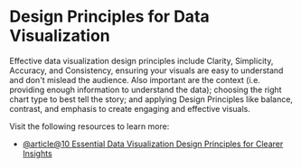 # Design Principles for Data Visualization

Effective data visualization design principles include Clarity, Simplicity, Accuracy, and Consistency, ensuring your visuals are easy to understand and don't mislead the audience. Also important are the context (i.e. providing enough information to understand the data); choosing the right chart type to best tell the story; and applying Design Principles like balance, contrast, and emphasis to create engaging and effective visuals.

Visit the following resources to learn more:

- [@article@10 Essential Data Visualization Design Principles for Clearer Insights](https://www.tenscope.com/post/data-visualization-design-principles-for-clarity)